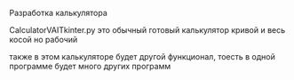 Разработка калькулятора

CalculatorVAITkinter.py это обычный готовый калькулятор кривой и весь косой но рабочий

также в этом калькуляторе будет другой функционал, тоесть в одной программе будет много других программ

